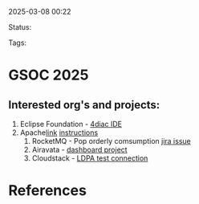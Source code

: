 2025-03-08 00:22

Status:

Tags:


# GSOC 2025

## Interested org's and projects: 
1. Eclipse Foundation - [4diac IDE](https://gitlab.eclipse.org/eclipsefdn/emo-team/gsoc-at-the-ef/-/issues/13)
2. Apache[link](https://cwiki.apache.org/confluence/display/COMDEV/GSoC+2025+Ideas+list)  [instructions](https://community.apache.org/gsoc/)
	1. RocketMQ - Pop orderly comsumption [jira issue](https://issues.apache.org/jira/browse/GSOC-280)
	2. Airavata - [dashboard project](https://issues.apache.org/jira/browse/AIRAVATA-3958)
	3. Cloudstack - [LDPA test connection](https://issues.apache.org/jira/browse/GSOC-287) 







# References
